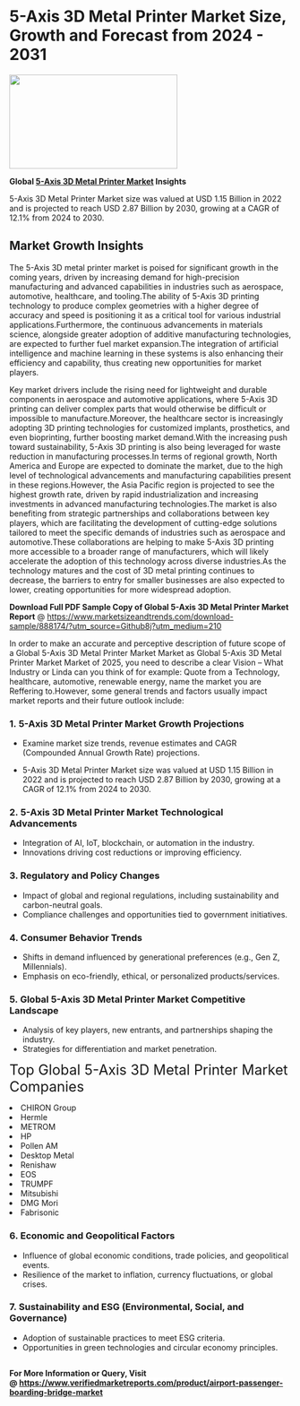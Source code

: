 <H1>5-Axis 3D Metal Printer Market Size, Growth and Forecast from 2024 - 2031</H1><img class="aligncenter size-medium wp-image-584254" src="https://thirdeyenews.in/wp-content/uploads/2024/09/Global-Market-Research-300x168.jpeg" alt="" width="300" height="168" /><p><strong>Global&nbsp;<a href="https://www.marketsizeandtrends.com/download-sample/888174/?utm_source=Github8j?utm_medium=210">5-Axis 3D Metal Printer Market</a> Insights</strong></p><p>5-Axis 3D Metal Printer Market size was valued at USD 1.15 Billion in 2022 and is projected to reach USD 2.87 Billion by 2030, growing at a CAGR of 12.1% from 2024 to 2030.</p><p><h2>Market Growth Insights</h2> <p>The 5-Axis 3D metal printer market is poised for significant growth in the coming years, driven by increasing demand for high-precision manufacturing and advanced capabilities in industries such as aerospace, automotive, healthcare, and tooling.The ability of 5-Axis 3D printing technology to produce complex geometries with a higher degree of accuracy and speed is positioning it as a critical tool for various industrial applications.Furthermore, the continuous advancements in materials science, alongside greater adoption of additive manufacturing technologies, are expected to further fuel market expansion.The integration of artificial intelligence and machine learning in these systems is also enhancing their efficiency and capability, thus creating new opportunities for market players.</p> <p>Key market drivers include the rising need for lightweight and durable components in aerospace and automotive applications, where 5-Axis 3D printing can deliver complex parts that would otherwise be difficult or impossible to manufacture.Moreover, the healthcare sector is increasingly adopting 3D printing technologies for customized implants, prosthetics, and even bioprinting, further boosting market demand.With the increasing push toward sustainability, 5-Axis 3D printing is also being leveraged for waste reduction in manufacturing processes.In terms of regional growth, North America and Europe are expected to dominate the market, due to the high level of technological advancements and manufacturing capabilities present in these regions.However, the Asia Pacific region is projected to see the highest growth rate, driven by rapid industrialization and increasing investments in advanced manufacturing technologies.The market is also benefiting from strategic partnerships and collaborations between key players, which are facilitating the development of cutting-edge solutions tailored to meet the specific demands of industries such as aerospace and automotive.These collaborations are helping to make 5-Axis 3D printing more accessible to a broader range of manufacturers, which will likely accelerate the adoption of this technology across diverse industries.As the technology matures and the cost of 3D metal printing continues to decrease, the barriers to entry for smaller businesses are also expected to lower, creating opportunities for more widespread adoption.</p> <p><span class=""><strong>Download Full PDF Sample Copy of Global 5-Axis 3D Metal Printer Market Report</strong> @ <a href="https://www.marketsizeandtrends.com/download-sample/888174/?utm_source=Github8j?utm_medium=210" target="_blank">https://www.marketsizeandtrends.com/download-sample/888174/?utm_source=Github8j?utm_medium=210</a></span></p><p>In order to make an accurate and perceptive description of future scope of a Global&nbsp;5-Axis 3D Metal Printer Market Market as Global&nbsp;5-Axis 3D Metal Printer Market Market of 2025, you need to describe a clear Vision &ndash; What Industry or Linda can you think of for example: Quote from a Technology, healthcare, automotive, renewable energy, name the market you are Reffering to.However, some general trends and factors usually impact market reports and their future outlook include:</p><h3>1.&nbsp;<strong>5-Axis 3D Metal Printer Market Growth Projections</strong></h3><ul><li>Examine market size trends, revenue estimates and CAGR (Compounded Annual Growth Rate) projections.</li><li><p>5-Axis 3D Metal Printer Market size was valued at USD 1.15 Billion in 2022 and is projected to reach USD 2.87 Billion by 2030, growing at a CAGR of 12.1% from 2024 to 2030.</p></li></ul><h3>2.&nbsp;<strong>5-Axis 3D Metal Printer Market Technological Advancements</strong></h3><ul><li>Integration of AI, IoT, blockchain, or automation in the industry.</li><li>Innovations driving cost reductions or improving efficiency.</li></ul><h3>3.&nbsp;<strong>Regulatory and Policy Changes</strong></h3><ul><li>Impact of global and regional regulations, including sustainability and carbon-neutral goals.</li><li>Compliance challenges and opportunities tied to government initiatives.</li></ul><h3>4.&nbsp;<strong>Consumer Behavior Trends</strong></h3><ul><li>Shifts in demand influenced by generational preferences (e.g., Gen Z, Millennials).</li><li>Emphasis on eco-friendly, ethical, or personalized products/services.</li></ul><h3>5.&nbsp;<strong>Global 5-Axis 3D Metal Printer Market Competitive Landscape</strong></h3><ul><li>Analysis of key players, new entrants, and partnerships shaping the industry.</li><li>Strategies for differentiation and market penetration.</li></ul><p data-pm-slice="1 1 []"><span style="color: inherit; font-family: inherit; font-size: 25px;">Top Global 5-Axis 3D Metal Printer Market Companies</span></p><div class="" data-test-id=""><p><li>CHIRON Group</li><li> Hermle</li><li> METROM</li><li> HP</li><li> Pollen AM</li><li> Desktop Metal</li><li> Renishaw</li><li> EOS</li><li> TRUMPF</li><li> Mitsubishi</li><li> DMG Mori</li><li> Fabrisonic</li></p></div><h3>6.&nbsp;<strong>Economic and Geopolitical Factors</strong></h3><ul><li>Influence of global economic conditions, trade policies, and geopolitical events.</li><li>Resilience of the market to inflation, currency fluctuations, or global crises.</li></ul><h3>7.&nbsp;<strong>Sustainability and ESG (Environmental, Social, and Governance)</strong></h3><ul><li>Adoption of sustainable practices to meet ESG criteria.</li><li>Opportunities in green technologies and circular economy principles.</li></ul><h2><strong style="font-size: 14px;">For More Information or Query, Visit @&nbsp;</strong><a style="background-color: #ffffff; font-size: 14px;" href="https://www.marketsizeandtrends.com/report/5-axis-3d-metal-printer-market/" target="_blank">https://www.verifiedmarketreports.com/product/airport-passenger-boarding-bridge-market</a></h2>